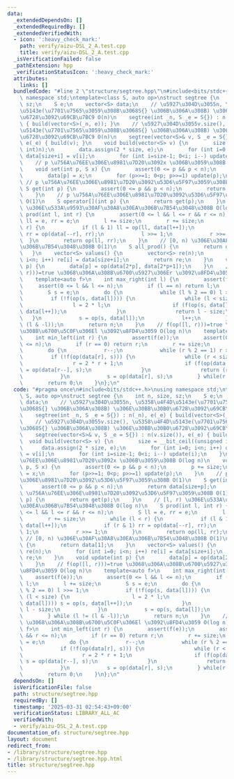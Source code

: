 ```yaml
---
data:
  _extendedDependsOn: []
  _extendedRequiredBy: []
  _extendedVerifiedWith:
  - icon: ':heavy_check_mark:'
    path: verify/aizu-DSL_2_A.test.cpp
    title: verify/aizu-DSL_2_A.test.cpp
  _isVerificationFailed: false
  _pathExtension: hpp
  _verificationStatusIcon: ':heavy_check_mark:'
  attributes:
    links: []
  bundledCode: "#line 2 \"structure/segtree.hpp\"\n#include<bits/stdc++.h>\nusing\
    \ namespace std;\ntemplate<class S, auto op>\nstruct segtree {\n    int n, size,\
    \ sz;\n    S e;\n    vector<S> data;\n    // \u5927\u304D\u3055n, \u5358\u4F4D\
    \u5143e(\u7701\u7565\u3059\u308B\u3068S{} \u306B\u306A\u308B) \u306E\u30BB\u30B0\
    \u6728\u3092\u69CB\u7BC9 O(n)\n    segtree(int _n, S _e = S{}) : n(_n), e(_e)\
    \ { build(vector<S>(_n, e)); }\n    // \u5927\u304D\u3055v.size(), \u5358\u4F4D\
    \u5143e(\u7701\u7565\u3059\u308B\u3068S{} \u306B\u306A\u308B) \u306E\u30BB\u30B0\
    \u6728\u3092\u69CB\u7BC9 O(n)\n    segtree(vector<S>& v, S _e = S{}) : n(v.size()),\
    \ e(_e) { build(v); }\n    void build(vector<S> v) {\n        size = __bit_ceil((unsigned\
    \ int)n);\n        data.assign(2 * size, e);\n        for (int i=0; i<n; i++)\
    \ data[size+i] = v[i];\n        for (int i=size-1; 0<i; i--) update(i);\n    }\n\
    \    // p \u756A\u76EE\u306E\u8981\u7D20\u3092x \u306B\u3059\u308B O(log n)\n\
    \    void set(int p, S x) {\n        assert(0 <= p && p < n);\n        p += size;\n\
    \        data[p] = x;\n        for (p>>=1; 0<p; p>>=1) update(p);\n    }\n   \
    \ // p \u756A\u76EE\u306E\u8981\u7D20\u3092\u53D6\u5F97\u3059\u308B O(1)\n   \
    \ S get(int p) {\n        assert(0 <= p && p < n);\n        return data[size+p];\n\
    \    }\n    // p \u756A\u76EE\u306E\u8981\u7D20\u3092\u53D6\u5F97\u3059\u308B\
    \ O(1)\n    S operator[](int p) {\n        return get(p);\n    }\n    // [l, r)\
    \ \u306E\u533A\u9593\u30AF\u30A8\u30EA\u306B\u7B54\u3048\u308B O(log n)\n    S\
    \ prod(int l, int r) {\n        assert(0 <= l && l <= r && r <= n);\n        S\
    \ ll = e, rr = e;\n        l += size;\n        r += size;\n        while (l <\
    \ r) {\n            if (l & 1) ll = op(ll, data[l++]);\n            if (r & 1)\
    \ rr = op(data[--r], rr);\n            l >>= 1;\n            r >>= 1;\n      \
    \  }\n        return op(ll, rr);\n    }\n    // [0, n) \u306E\u30AF\u30A8\u30EA\
    \u306B\u7B54\u3048\u308B O(1)\n    S all_prod() {\n        return data[1];\n \
    \   }\n    vector<S> values() {\n        vector<S> re(n);\n        for (int i=0;\
    \ i<n; i++) re[i] = data[size+i];\n        return re;\n    }\n    void update(int\
    \ p) {\n        data[p] = op(data[2*p], data[2*p+1]);\n    }\n    // f(op([l,\
    \ r)))=true \u3068\u306A\u308B\u6700\u5927\u306Er \u3092\u8FD4\u3059 O(log n)\n\
    \    template<auto f>\n    int max_right(int l) {\n        assert(f(e));\n   \
    \     assert(0 <= l && l <= n);\n        if (l == n) return l;\n        l += size;\n\
    \        S s = e;\n        do {\n            while (l % 2 == 0) l >>= 1;\n   \
    \         if (!f(op(s, data[l]))) {\n                while (l < size) {\n    \
    \                l = 2 * l;\n                    if (f(op(s, data[l]))) s = op(s,\
    \ data[l++]);\n                }\n                return l - size;\n         \
    \   }\n            s = op(s, data[l]);\n            l++;\n        } while (l !=\
    \ (l & -l));\n        return n;\n    }\n    // f(op([l, r)))=true \u3068\u306A\
    \u308B\u6700\u5C0F\u306El \u3092\u8FD4\u3059 O(log n)\n    template<auto f>\n\
    \    int min_left(int r) {\n        assert(f(e));\n        assert(0 <= r && r\
    \ <= n);\n        if (r == 0) return r;\n        r += size;\n        S s = e;\n\
    \        do {\n            r--;\n            while (r % 2 == 1) r >>= 1;\n   \
    \         if (!f(op(data[r], s))) {\n                while (r < size) {\n    \
    \                r = 2 * r + 1;\n                    if (f(op(data[r], s))) s\
    \ = op(data[r--], s);\n                }\n                return (r + 1) - size;\n\
    \            }\n            s = op(data[r], s);\n        } while(r != (r & -r));\n\
    \        return 0;\n    }\n};\n"
  code: "#pragma once\n#include<bits/stdc++.h>\nusing namespace std;\ntemplate<class\
    \ S, auto op>\nstruct segtree {\n    int n, size, sz;\n    S e;\n    vector<S>\
    \ data;\n    // \u5927\u304D\u3055n, \u5358\u4F4D\u5143e(\u7701\u7565\u3059\u308B\
    \u3068S{} \u306B\u306A\u308B) \u306E\u30BB\u30B0\u6728\u3092\u69CB\u7BC9 O(n)\n\
    \    segtree(int _n, S _e = S{}) : n(_n), e(_e) { build(vector<S>(_n, e)); }\n\
    \    // \u5927\u304D\u3055v.size(), \u5358\u4F4D\u5143e(\u7701\u7565\u3059\u308B\
    \u3068S{} \u306B\u306A\u308B) \u306E\u30BB\u30B0\u6728\u3092\u69CB\u7BC9 O(n)\n\
    \    segtree(vector<S>& v, S _e = S{}) : n(v.size()), e(_e) { build(v); }\n  \
    \  void build(vector<S> v) {\n        size = __bit_ceil((unsigned int)n);\n  \
    \      data.assign(2 * size, e);\n        for (int i=0; i<n; i++) data[size+i]\
    \ = v[i];\n        for (int i=size-1; 0<i; i--) update(i);\n    }\n    // p \u756A\
    \u76EE\u306E\u8981\u7D20\u3092x \u306B\u3059\u308B O(log n)\n    void set(int\
    \ p, S x) {\n        assert(0 <= p && p < n);\n        p += size;\n        data[p]\
    \ = x;\n        for (p>>=1; 0<p; p>>=1) update(p);\n    }\n    // p \u756A\u76EE\
    \u306E\u8981\u7D20\u3092\u53D6\u5F97\u3059\u308B O(1)\n    S get(int p) {\n  \
    \      assert(0 <= p && p < n);\n        return data[size+p];\n    }\n    // p\
    \ \u756A\u76EE\u306E\u8981\u7D20\u3092\u53D6\u5F97\u3059\u308B O(1)\n    S operator[](int\
    \ p) {\n        return get(p);\n    }\n    // [l, r) \u306E\u533A\u9593\u30AF\u30A8\
    \u30EA\u306B\u7B54\u3048\u308B O(log n)\n    S prod(int l, int r) {\n        assert(0\
    \ <= l && l <= r && r <= n);\n        S ll = e, rr = e;\n        l += size;\n\
    \        r += size;\n        while (l < r) {\n            if (l & 1) ll = op(ll,\
    \ data[l++]);\n            if (r & 1) rr = op(data[--r], rr);\n            l >>=\
    \ 1;\n            r >>= 1;\n        }\n        return op(ll, rr);\n    }\n   \
    \ // [0, n) \u306E\u30AF\u30A8\u30EA\u306B\u7B54\u3048\u308B O(1)\n    S all_prod()\
    \ {\n        return data[1];\n    }\n    vector<S> values() {\n        vector<S>\
    \ re(n);\n        for (int i=0; i<n; i++) re[i] = data[size+i];\n        return\
    \ re;\n    }\n    void update(int p) {\n        data[p] = op(data[2*p], data[2*p+1]);\n\
    \    }\n    // f(op([l, r)))=true \u3068\u306A\u308B\u6700\u5927\u306Er \u3092\
    \u8FD4\u3059 O(log n)\n    template<auto f>\n    int max_right(int l) {\n    \
    \    assert(f(e));\n        assert(0 <= l && l <= n);\n        if (l == n) return\
    \ l;\n        l += size;\n        S s = e;\n        do {\n            while (l\
    \ % 2 == 0) l >>= 1;\n            if (!f(op(s, data[l]))) {\n                while\
    \ (l < size) {\n                    l = 2 * l;\n                    if (f(op(s,\
    \ data[l]))) s = op(s, data[l++]);\n                }\n                return\
    \ l - size;\n            }\n            s = op(s, data[l]);\n            l++;\n\
    \        } while (l != (l & -l));\n        return n;\n    }\n    // f(op([l, r)))=true\
    \ \u3068\u306A\u308B\u6700\u5C0F\u306El \u3092\u8FD4\u3059 O(log n)\n    template<auto\
    \ f>\n    int min_left(int r) {\n        assert(f(e));\n        assert(0 <= r\
    \ && r <= n);\n        if (r == 0) return r;\n        r += size;\n        S s\
    \ = e;\n        do {\n            r--;\n            while (r % 2 == 1) r >>= 1;\n\
    \            if (!f(op(data[r], s))) {\n                while (r < size) {\n \
    \                   r = 2 * r + 1;\n                    if (f(op(data[r], s)))\
    \ s = op(data[r--], s);\n                }\n                return (r + 1) - size;\n\
    \            }\n            s = op(data[r], s);\n        } while(r != (r & -r));\n\
    \        return 0;\n    }\n};\n"
  dependsOn: []
  isVerificationFile: false
  path: structure/segtree.hpp
  requiredBy: []
  timestamp: '2025-03-31 02:54:43+09:00'
  verificationStatus: LIBRARY_ALL_AC
  verifiedWith:
  - verify/aizu-DSL_2_A.test.cpp
documentation_of: structure/segtree.hpp
layout: document
redirect_from:
- /library/structure/segtree.hpp
- /library/structure/segtree.hpp.html
title: structure/segtree.hpp
---
```

